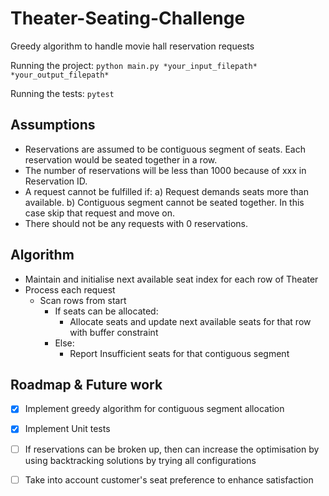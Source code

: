 # Theater-Seating-Challenge
Greedy algorithm to handle movie hall reservation requests

Running the project:
`python main.py *your_input_filepath* *your_output_filepath* `

Running the tests:
`pytest`

## Assumptions
* Reservations are assumed to be contiguous segment of seats. Each reservation would be seated together in a row. 
* The number of reservations will be less than 1000 because of xxx in Reservation ID. 
* A request cannot be fulfilled if: a) Request demands seats more than available. 
                                    b) Contiguous segment cannot be seated together. 
   In this case skip that request and move on. 
* There should not be any requests with 0 reservations. 


## Algorithm
* Maintain and initialise next available seat index for each row of Theater
* Process each request
  * Scan rows from start
     * If seats can be allocated:
        * Allocate seats and update next available seats for that row with buffer constraint
    * Else:
      * Report Insufficient seats for that contiguous segment

## Roadmap & Future work
- [x] Implement greedy algorithm for contiguous segment allocation 
- [x] Implement Unit tests
- [ ] If reservations can be broken up, then can increase the optimisation by using backtracking solutions by trying all configurations
- [ ] Take into account customer's seat preference to enhance satisfaction

